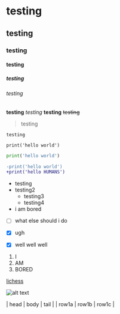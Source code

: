 # testing

## testing

### testing 

#### testing

##### testing

###### testing


**testing**
*testing*
__testing__
~~testing~~

>testing

`testing`

```
print('hello world')
```

```python
print('hello world')
```

```diff
-print('hello world')
+print('hello HUMANS')
```

- testing
- testing2
  - testing3
  - testing4
- i am bored



- [ ] what else should i do
- [x] ugh
- [x] well well well


1. I
1. AM 
1. BORED

[lichess](https://lichess.org)

![alt text](https://www.startpage.com/av/proxy-image?piurl=https%3A%2F%2Fencrypted-tbn0.gstatic.com%2Fimages%3Fq%3Dtbn%3AANd9GcTmJw74iExZUlFiCHXVUOeRjTVfmsK0_R-P-sqPJTpcaiy9IhjB%26s&sp=1604006235T854b40ca975cead2aad0b723b4d07e945501a497658e61871e2cb563dff24c94)




| head | body | tail |
| row1a | row1b | row1c |
